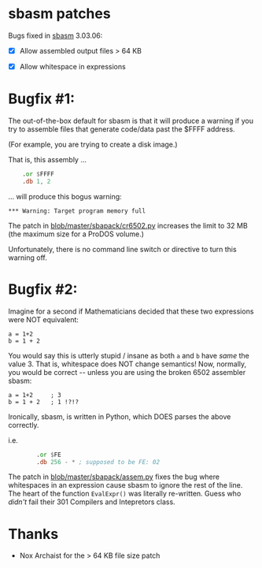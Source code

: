 # sbasm patches

Bugs fixed in [sbasm](https://www.sbprojects.net/sbasm/) 3.03.06:

* [x] Allow assembled output files > 64 KB 
* [x] Allow whitespace in expressions


# Bugfix #1:

The out-of-the-box default for sbasm is that it will produce a warning if you try to assemble files that generate code/data past the $FFFF address.

(For example, you are trying to create a disk image.)

That is, this assembly ...


```asm
    .or $FFFF
    .db 1, 2
```

... will produce this bogus warning:

```
*** Warning: Target program memory full
```

The patch in [blob/master/sbapack/cr6502.py](cr6502.py) increases the limit to 32 MB (the maximum
 size for a ProDOS volume.)

Unfortunately, there is no command line switch or directive to turn this warning off.


# Bugfix #2:

Imagine for a second if Mathematicians decided that these two expressions were NOT equivalent:

    a = 1+2
    b = 1 + 2

You would say this is utterly stupid / insane as both `a` and `b` have _same_
 the value 3.  That is, whitespace does NOT change semantics!  Now, normally,
 you would be correct -- unless you are using the broken 6502 assembler sbasm:

    a = 1+2     ; 3
    b = 1 + 2   ; 1 !?!?

Ironically, sbasm, is written in Python, which DOES parses the above correctly.

i.e.

```asm
        .or $FE
        .db 256 - * ; supposed to be FE: 02
```

The patch in [blob/master/sbapack/assem.py](assem.py) fixes the bug where whitespaces in
 an expression cause sbasm to ignore the rest of the line. The heart of the
function `EvalExpr()` was literally re-written. Guess who _didn't_ fail their
301 Compilers and Intepretors class.


# Thanks

* Nox Archaist for the > 64 KB file size patch
